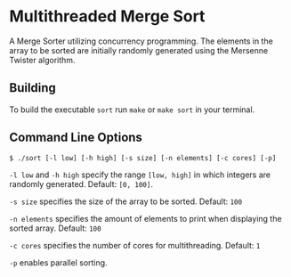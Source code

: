 # Multithreaded Merge Sort

A Merge Sorter utilizing concurrency programming. The elements in the array to be sorted are initially randomly generated using the Mersenne Twister algorithm.

## Building

To build the executable `sort` run `make` or `make sort` in your terminal.

## Command Line Options

`$ ./sort [-l low] [-h high] [-s size] [-n elements] [-c cores] [-p]`

`-l low` and `-h high` specify the range `[low, high]` in which integers are randomly generated. Default: `[0, 100]`.

`-s size` specifies the size of the array to be sorted. Default: `100`

`-n elements` specifies the amount of elements to print when displaying the sorted array. Default: `100`

`-c cores` specifies the number of cores for multithreading. Default: `1`

`-p` enables parallel sorting.
